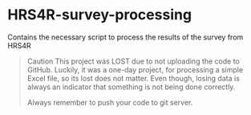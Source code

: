 # HRS4R-survey-processing
Contains the necessary script to process the results of the survey from HRS4R

> Caution
> This project was LOST due to not uploading the code to GitHub. Luckily, it was a one-day project, for processing a simple Excel file,
> so its lost does not matter. Even though, losing data is always an indicator that something is not being done correctly.
>
> Always remember to push your code to git server. 
